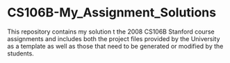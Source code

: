 # CS106B-My_Assignment_Solutions
This repository contains my solution t the 2008 CS106B Stanford course assignments and includes both the project files provided by the University as a template as well as those that need to be generated or modified by the students. 
